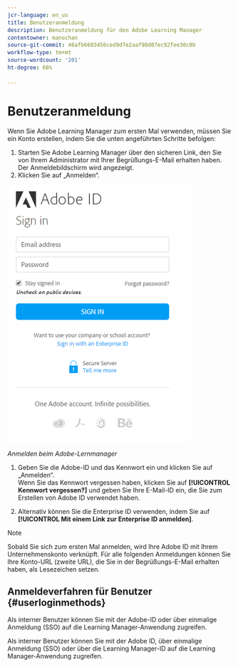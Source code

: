 ```yaml
---
jcr-language: en_us
title: Benutzeranmeldung
description: Benutzeranmeldung für den Adobe Learning Manager
contentowner: manochan
source-git-commit: 46afb6603456ced9d7e2aaf98d07ec92fee30c0b
workflow-type: tm+mt
source-wordcount: '201'
ht-degree: 66%

---
```




# Benutzeranmeldung

Wenn Sie Adobe Learning Manager zum ersten Mal verwenden, müssen Sie ein Konto erstellen, indem Sie die unten angeführten Schritte befolgen:

1. Starten Sie Adobe Learning Manager über den sicheren Link, den Sie von Ihrem Administrator mit Ihrer Begrüßungs-E-Mail erhalten haben.\
   Der Anmeldebildschirm wird angezeigt.
1. Klicken Sie auf „Anmelden“.

![](assets/adobeid-signin.png)

*Anmelden beim Adobe-Lernmanager*

1. Geben Sie die Adobe-ID und das Kennwort ein und klicken Sie auf „Anmelden“.\
   Wenn Sie das Kennwort vergessen haben, klicken Sie auf **[!UICONTROL Kennwort vergessen?]** und geben Sie Ihre E-Mail-ID ein, die Sie zum Erstellen von Adobe ID verwendet haben.

1. Alternativ können Sie die Enterprise ID verwenden, indem Sie auf **[!UICONTROL Mit einem Link zur Enterprise ID anmelden]**.

>[!NOTE]
>
>Sobald Sie sich zum ersten Mal anmelden, wird Ihre Adobe ID mit Ihrem Unternehmenskonto verknüpft. Für alle folgenden Anmeldungen können Sie Ihre Konto-URL (zweite URL), die Sie in der Begrüßungs-E-Mail erhalten haben, als Lesezeichen setzen.

## Anmeldeverfahren für Benutzer {#userloginmethods}

Als interner Benutzer können Sie mit der Adobe-ID oder über einmalige Anmeldung (SSO) auf die Learning Manager-Anwendung zugreifen.

Als interner Benutzer können Sie mit der Adobe ID, über einmalige Anmeldung (SSO) oder über die Learning Manager-ID auf die Learning Manager-Anwendung zugreifen.
